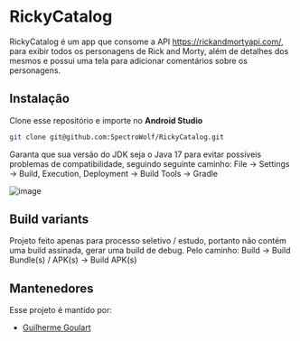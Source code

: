 # RickyCatalog

RickyCatalog é um app que consome a API https://rickandmortyapi.com/, para exibir todos os personagens de Rick and Morty, além de detalhes dos mesmos e possui uma tela para adicionar comentários sobre os personagens.

## Instalação
Clone esse repositório e importe no **Android Studio**

```bash
git clone git@github.com:SpectroWolf/RickyCatalog.git
```
Garanta que sua versão do JDK seja o Java 17 para evitar possíveis problemas de compatibilidade, seguindo seguinte caminho: File -> Settings -> Build, Execution, Deployment -> Build Tools -> Gradle

![image](https://github.com/SpectroWolf/RickyCatalog/assets/52512867/2334c4a7-948b-48c4-a69a-0ea08dae8a07)

## Build variants
Projeto feito apenas para processo seletivo / estudo, portanto não contém uma build assinada, gerar uma build de debug. Pelo caminho: Build -> Build Bundle(s) / APK(s) -> Build APK(s)

## Mantenedores
Esse projeto é mantido por:
* [Guilherme Goulart]([http://github.com/framundo](https://github.com/SpectroWolf))
